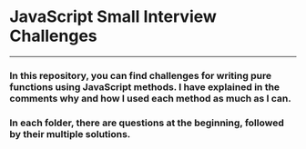 # JavaScript Small Interview Challenges
***

### In this repository, you can find challenges for writing pure functions using JavaScript methods. I have explained in the comments why and how I used each method as much as I can.
### In each folder, there are questions at the beginning, followed by their multiple solutions.